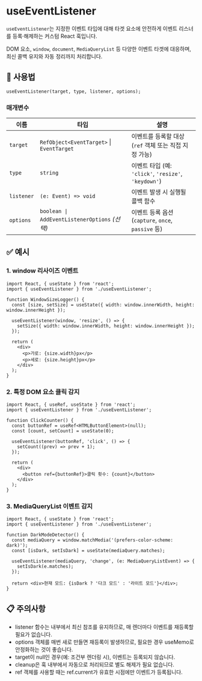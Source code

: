 # useEventListener

`useEventListener`는 지정한 이벤트 타입에 대해 타겟 요소에 안전하게 이벤트 리스너를 등록·해제하는 커스텀 React 훅입니다.

DOM 요소, `window`, `document`, `MediaQueryList` 등 다양한 이벤트 타겟에 대응하며, 최신 콜백 유지와 자동 정리까지 처리합니다.

## 🔗 사용법

```tsx
useEventListener(target, type, listener, options);
```

### 매개변수

| 이름       | 타입                                          | 설명                                                  |
| ---------- | --------------------------------------------- | ----------------------------------------------------- |
| `target`   | `RefObject<EventTarget>` \| `EventTarget`     | 이벤트를 등록할 대상 (`ref` 객체 또는 직접 지정 가능) |
| `type`     | `string`                                      | 이벤트 타입 (예: `'click'`, `'resize'`, `'keydown'`)  |
| `listener` | `(e: Event) => void`                          | 이벤트 발생 시 실행될 콜백 함수                       |
| `options`  | `boolean \| AddEventListenerOptions` _(선택)_ | 이벤트 등록 옵션 (`capture`, `once`, `passive` 등)    |

## ✅ 예시

### 1. window 리사이즈 이벤트

```tsx
import React, { useState } from 'react';
import { useEventListener } from './useEventListener';

function WindowSizeLogger() {
  const [size, setSize] = useState({ width: window.innerWidth, height: window.innerHeight });

  useEventListener(window, 'resize', () => {
    setSize({ width: window.innerWidth, height: window.innerHeight });
  });

  return (
    <div>
      <p>가로: {size.width}px</p>
      <p>세로: {size.height}px</p>
    </div>
  );
}
```

### 2. 특정 DOM 요소 클릭 감지

```tsx
import React, { useRef, useState } from 'react';
import { useEventListener } from './useEventListener';

function ClickCounter() {
  const buttonRef = useRef<HTMLButtonElement>(null);
  const [count, setCount] = useState(0);

  useEventListener(buttonRef, 'click', () => {
    setCount((prev) => prev + 1);
  });

  return (
    <div>
      <button ref={buttonRef}>클릭 횟수: {count}</button>
    </div>
  );
}
```

### 3. MediaQueryList 이벤트 감지

```tsx
import React, { useState } from 'react';
import { useEventListener } from './useEventListener';

function DarkModeDetector() {
  const mediaQuery = window.matchMedia('(prefers-color-scheme: dark)');
  const [isDark, setIsDark] = useState(mediaQuery.matches);

  useEventListener(mediaQuery, 'change', (e: MediaQueryListEvent) => {
    setIsDark(e.matches);
  });

  return <div>현재 모드: {isDark ? '다크 모드' : '라이트 모드'}</div>;
}
```

## 📋 주의사항

- listener 함수는 내부에서 최신 참조를 유지하므로, 매 렌더마다 이벤트를 재등록할 필요가 없습니다.
- options 객체를 매번 새로 만들면 재등록이 발생하므로, 필요한 경우 useMemo로 안정화하는 것이 좋습니다.
- target이 null인 경우(예: 조건부 렌더링 시), 이벤트는 등록되지 않습니다.
- cleanup은 훅 내부에서 자동으로 처리되므로 별도 해제가 필요 없습니다.
- ref 객체를 사용할 때는 ref.current가 유효한 시점에만 이벤트가 등록됩니다.
